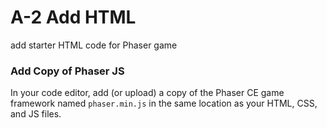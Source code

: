 # A-2 Add HTML

add starter HTML code for Phaser game



### Add Copy of Phaser JS

In your code editor, add \(or upload\) a copy of the Phaser CE game framework named `phaser.min.js` in the same location as your HTML, CSS, and JS files.

